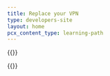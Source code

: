 ```yaml
---
title: Replace your VPN
type: developers-site
layout: home
pcx_content_type: learning-path
---
```


{{<dynamic-learning-path-header file="replace-vpn.json">}}

{{<dynamic-learning-path>}}